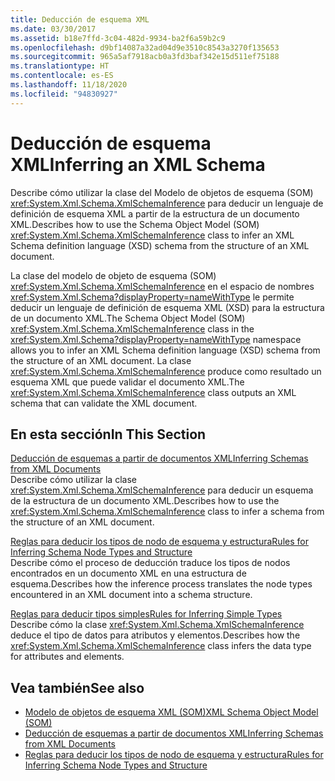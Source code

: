 ```yaml
---
title: Deducción de esquema XML
ms.date: 03/30/2017
ms.assetid: b18e7ffd-3c04-482d-9934-ba2f6a59b2c9
ms.openlocfilehash: d9bf14087a32ad04d9e3510c8543a3270f135653
ms.sourcegitcommit: 965a5af7918acb0a3fd3baf342e15d511ef75188
ms.translationtype: HT
ms.contentlocale: es-ES
ms.lasthandoff: 11/18/2020
ms.locfileid: "94830927"
---
```

# <a name="inferring-an-xml-schema"></a><span data-ttu-id="8d658-102">Deducción de esquema XML</span><span class="sxs-lookup"><span data-stu-id="8d658-102">Inferring an XML Schema</span></span>
<span data-ttu-id="8d658-103">Describe cómo utilizar la clase del Modelo de objetos de esquema (SOM) <xref:System.Xml.Schema.XmlSchemaInference> para deducir un lenguaje de definición de esquema XML a partir de la estructura de un documento XML.</span><span class="sxs-lookup"><span data-stu-id="8d658-103">Describes how to use the Schema Object Model (SOM) <xref:System.Xml.Schema.XmlSchemaInference> class to infer an XML Schema definition language (XSD) schema from the structure of an XML document.</span></span>  
  
 <span data-ttu-id="8d658-104">La clase del modelo de objeto de esquema (SOM) <xref:System.Xml.Schema.XmlSchemaInference> en el espacio de nombres <xref:System.Xml.Schema?displayProperty=nameWithType> le permite deducir un lenguaje de definición de esquema XML (XSD) para la estructura de un documento XML.</span><span class="sxs-lookup"><span data-stu-id="8d658-104">The Schema Object Model (SOM) <xref:System.Xml.Schema.XmlSchemaInference> class in the <xref:System.Xml.Schema?displayProperty=nameWithType> namespace allows you to infer an XML Schema definition language (XSD) schema from the structure of an XML document.</span></span> <span data-ttu-id="8d658-105">La clase <xref:System.Xml.Schema.XmlSchemaInference> produce como resultado un esquema XML que puede validar el documento XML.</span><span class="sxs-lookup"><span data-stu-id="8d658-105">The <xref:System.Xml.Schema.XmlSchemaInference> class outputs an XML schema that can validate the XML document.</span></span>  
  
## <a name="in-this-section"></a><span data-ttu-id="8d658-106">En esta sección</span><span class="sxs-lookup"><span data-stu-id="8d658-106">In This Section</span></span>  
 [<span data-ttu-id="8d658-107">Deducción de esquemas a partir de documentos XML</span><span class="sxs-lookup"><span data-stu-id="8d658-107">Inferring Schemas from XML Documents</span></span>](inferring-schemas-from-xml-documents.md)  
 <span data-ttu-id="8d658-108">Describe cómo utilizar la clase <xref:System.Xml.Schema.XmlSchemaInference> para deducir un esquema de la estructura de un documento XML.</span><span class="sxs-lookup"><span data-stu-id="8d658-108">Describes how to use the <xref:System.Xml.Schema.XmlSchemaInference> class to infer a schema from the structure of an XML document.</span></span>  
  
 [<span data-ttu-id="8d658-109">Reglas para deducir los tipos de nodo de esquema y estructura</span><span class="sxs-lookup"><span data-stu-id="8d658-109">Rules for Inferring Schema Node Types and Structure</span></span>](rules-for-inferring-schema-node-types-and-structure.md)  
 <span data-ttu-id="8d658-110">Describe cómo el proceso de deducción traduce los tipos de nodos encontrados en un documento XML en una estructura de esquema.</span><span class="sxs-lookup"><span data-stu-id="8d658-110">Describes how the inference process translates the node types encountered in an XML document into a schema structure.</span></span>  
  
 [<span data-ttu-id="8d658-111">Reglas para deducir tipos simples</span><span class="sxs-lookup"><span data-stu-id="8d658-111">Rules for Inferring Simple Types</span></span>](rules-for-inferring-simple-types.md)  
 <span data-ttu-id="8d658-112">Describe cómo la clase <xref:System.Xml.Schema.XmlSchemaInference> deduce el tipo de datos para atributos y elementos.</span><span class="sxs-lookup"><span data-stu-id="8d658-112">Describes how the <xref:System.Xml.Schema.XmlSchemaInference> class infers the data type for attributes and elements.</span></span>  
  
## <a name="see-also"></a><span data-ttu-id="8d658-113">Vea también</span><span class="sxs-lookup"><span data-stu-id="8d658-113">See also</span></span>

- [<span data-ttu-id="8d658-114">Modelo de objetos de esquema XML (SOM)</span><span class="sxs-lookup"><span data-stu-id="8d658-114">XML Schema Object Model (SOM)</span></span>](xml-schema-object-model-som.md)
- [<span data-ttu-id="8d658-115">Deducción de esquemas a partir de documentos XML</span><span class="sxs-lookup"><span data-stu-id="8d658-115">Inferring Schemas from XML Documents</span></span>](inferring-schemas-from-xml-documents.md)
- [<span data-ttu-id="8d658-116">Reglas para deducir los tipos de nodo de esquema y estructura</span><span class="sxs-lookup"><span data-stu-id="8d658-116">Rules for Inferring Schema Node Types and Structure</span></span>](rules-for-inferring-schema-node-types-and-structure.md)
